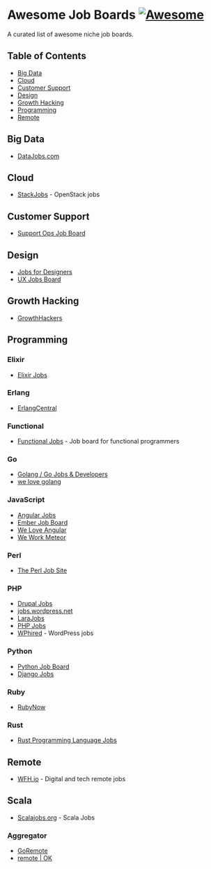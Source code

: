 # Awesome Job Boards [![Awesome](https://cdn.rawgit.com/sindresorhus/awesome/d7305f38d29fed78fa85652e3a63e154dd8e8829/media/badge.svg)](https://github.com/sindresorhus/awesome)

A curated list of awesome niche job boards.

## Table of Contents

- [Big Data](#big-data)
- [Cloud](#cloud)
- [Customer Support](#customer-support)
- [Design](#design)
- [Growth Hacking](#growth-hacking)
- [Programming](#programming)
- [Remote](#remote)

## Big Data

* [DataJobs.com](https://datajobs.com/)

## Cloud

* [StackJobs](https://www.stackjobs.io/) - OpenStack jobs

## Customer Support

* [Support Ops Job Board](http://jobs.supportops.co/)

## Design

* [Jobs for Designers](https://dribbble.com/jobs)
* [UX Jobs Board](https://www.uxjobsboard.com)

## Growth Hacking

* [GrowthHackers](https://growthhackers.com/jobs)

## Programming

### Elixir

* [Elixir Jobs](http://jobs.elixirdose.com/)

### Erlang

* [ErlangCentral](https://erlangcentral.org/jobs)

### Functional

* [Functional Jobs](http://functionaljobs.com/) - Job board for functional programmers

### Go

* [Golang / Go Jobs & Developers](http://www.golangprojects.com/)
* [we love golang](http://www.welovegolang.com/)

### JavaScript

* [Angular Jobs](http://angularjobs.com/)
* [Ember Job Board](http://jobs.emberjs.com/)
* [We Love Angular](http://www.weloveangular.com/)
* [We Work Meteor](http://www.weworkmeteor.com/)

### Perl

* [The Perl Job Site](https://jobs.perl.org/)

### PHP

* [Drupal Jobs](https://jobs.drupal.org/)
* [jobs.wordpress.net](http://jobs.wordpress.net/)
* [LaraJobs](https://larajobs.com/)
* [PHP Jobs](http://www.phpjobs.com/)
* [WPhired](http://www.wphired.com/about/) - WordPress jobs

### Python

* [Python Job Board](https://www.python.org/jobs/)
* [Django Jobs](https://www.djangojobs.net/jobs/)

### Ruby

* [RubyNow](http://jobs.rubynow.com/)

### Rust

* [Rust Programming Language Jobs](http://rust-jobs.com/)

## Remote

* [WFH.io](https://www.wfh.io) - Digital and tech remote jobs

## Scala

* [Scalajobs.org](http://www.scalajobs.org) - Scala Jobs

### Aggregator

* [GoRemote](https://remoteok.io/)
* [remote | OK](https://remoteok.io/)
